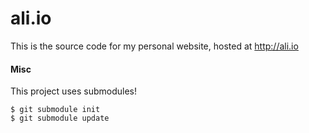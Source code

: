 # ali.io

This is the source code for my personal website, hosted at
http://ali.io


#### Misc
This project uses submodules!

    $ git submodule init
    $ git submodule update


